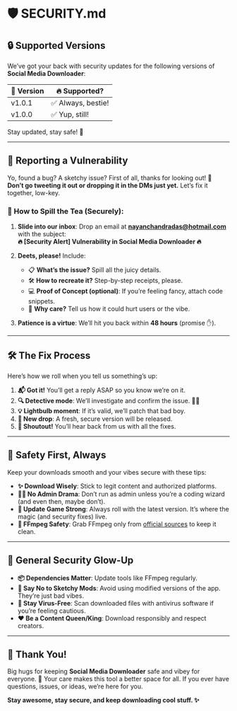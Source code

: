 # 🛡️ SECURITY.md  

## 🔒 Supported Versions  
We’ve got your back with security updates for the following versions of **Social Media Downloader**:  

| 🚀 Version  | 🔥 Supported?       |  
| ----------- | ------------------ |  
| v1.0.1      | ✅ Always, bestie! |  
| v1.0.0      | ✅ Yup, still!      |  

Stay updated, stay safe! 🌟  

---

## 📢 Reporting a Vulnerability  
Yo, found a bug? A sketchy issue? First of all, thanks for looking out! 🫶 **Don’t go tweeting it out or dropping it in the DMs just yet.** Let’s fix it together, low-key.  

### 🚨 How to Spill the Tea (Securely):  
1. **Slide into our inbox**: Drop an email at **[nayanchandradas@hotmail.com](mailto:nayanchandradas@hotmail.com)** with the subject:  
   **🔥 [Security Alert] Vulnerability in Social Media Downloader 🔥**  

2. **Deets, please!** Include:  
   - 📋 **What’s the issue?** Spill all the juicy details.  
   - 🛠️ **How to recreate it?** Step-by-step receipts, please.  
   - 💻 **Proof of Concept (optional)**: If you’re feeling fancy, attach code snippets.  
   - 🎯 **Why care?** Tell us how it could hurt users or the vibe.  

3. **Patience is a virtue**: We’ll hit you back within **48 hours** (promise ✋).  

---

## 🛠️ The Fix Process  
Here’s how we roll when you tell us something’s up:  

1. **📬 Got it!** You’ll get a reply ASAP so you know we’re on it.  
2. **🔍 Detective mode**: We’ll investigate and confirm the issue. 🕵️‍♀️  
3. **💡 Lightbulb moment**: If it’s valid, we’ll patch that bad boy.  
4. **🚀 New drop**: A fresh, secure version will be released.  
5. **👏 Shoutout!** You’ll hear back from us with all the fixes.  

---

## 👑 Safety First, Always  
Keep your downloads smooth and your vibes secure with these tips:  

- **✨ Download Wisely**: Stick to legit content and authorized platforms.  
- **👩‍💻 No Admin Drama**: Don’t run as admin unless you’re a coding wizard (and even then, maybe don’t).  
- **🔄 Update Game Strong**: Always roll with the latest version. It’s where the magic (and security fixes) live.  
- **🎵 FFmpeg Safety**: Grab FFmpeg only from [official sources](https://ffmpeg.org) to keep it clean.  

---

## 🔐 General Security Glow-Up  
- **📦 Dependencies Matter**: Update tools like FFmpeg regularly.  
- **🛑 Say No to Sketchy Mods**: Avoid using modified versions of the app. They’re just bad vibes.  
- **🦠 Stay Virus-Free**: Scan downloaded files with antivirus software if you’re feeling cautious.  
- **❤️ Be a Content Queen/King**: Download responsibly and respect creators.  

---

## 🌟 Thank You!  
Big hugs for keeping **Social Media Downloader** safe and vibey for everyone. 💜 Your care makes this tool a better space for all. If you ever have questions, issues, or ideas, we’re here for you.  

**Stay awesome, stay secure, and keep downloading cool stuff. ✨**  
